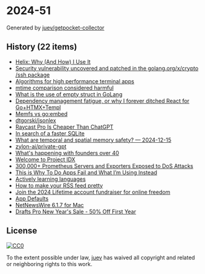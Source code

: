# 2024-51

Generated by [juev/getpocket-collector](https://github.com/juev/getpocket-collector)

## History (22 items)

- [Helix: Why (And How) I Use It](https://jonathan-frere.com/posts/helix/)
- [Security vulnerability uncovered and patched in the golang.org/x/crypto /ssh package](https://platform.sh/blog/uncovered-and-patched-golang-vunerability/)
- [Algorithms for high performance terminal apps](https://textual.textualize.io/blog/2024/12/12/algorithms-for-high-performance-terminal-apps/)
- [mtime comparison considered harmful](https://apenwarr.ca/log/20181113)
- [What is the use of empty struct in GoLang](https://www.pixelstech.net/article/1677371161-What-is-the-use-of-empty-struct-in-GoLang)
- [Dependency management fatigue, or why I forever ditched React for Go+HTMX+Templ](https://blog.erodriguez.de/dependency-management-fatigue-or-why-i-forever-ditched-react-for-go-htmx-templ/)
- [Memfs vs go:embed](https://kilabit.info/journal/2024/memfs_vs_goembed/)
- [dtgorski/jsonlex](https://github.com/dtgorski/jsonlex)
- [Raycast Pro Is Cheaper Than ChatGPT](https://medium.com/productivity-matters/raycast-pro-is-cheaper-than-chatgpt-b57e4a3e30af)
- [In search of a faster SQLite](https://avi.im/blag/2024/faster-sqlite/)
- [What are temporal and spatial memory safety? — 2024-12-15](https://blog.yoshuawuyts.com/temporal-spatial-memory-safety/)
- [zylon-ai/private-gpt](https://github.com/zylon-ai/private-gpt)
- [What's happening with founders over 40](https://justinjackson.ca/over-40/)
- [Welcome to Project IDX](https://idx.dev)
- [300,000+ Prometheus Servers and Exporters Exposed to DoS Attacks](https://www.aquasec.com/blog/300000-prometheus-servers-and-exporters-exposed-to-dos-attacks/)
- [This is Why To Do Apps Fail and What I’m Using Instead](http://ellanew.com/ptpl/135-2024.51-this-is-why-to-do-apps-fail)
- [Actively learning languages](https://cassidoo.co/post/learning-langs/)
- [How to make your RSS feed pretty](https://cassidoo.co/post/prettify-rss/)
- [Join the 2024 Lifetime account fundraiser for online freedom](https://proton.me/blog/2024-lifetime-account-charity-fundraiser)
- [App Defaults](https://ldstephens.me/posts/2024-12-24-app-defaults)
- [NetNewsWire 6.1.7 for Mac](https://netnewswire.blog/2024/12/16/netnewswire-for-mac.html)
- [Drafts Pro New Year's Sale - 50% Off First Year](https://forums.getdrafts.com/t/drafts-pro-new-years-sale-50-off-first-year/15680)

## License

[![CC0](https://mirrors.creativecommons.org/presskit/buttons/88x31/svg/cc-zero.svg)](https://creativecommons.org/publicdomain/zero/1.0/)

To the extent possible under law, [juev](https://github.com/juev) has waived all copyright and related or neighboring rights to this work.
